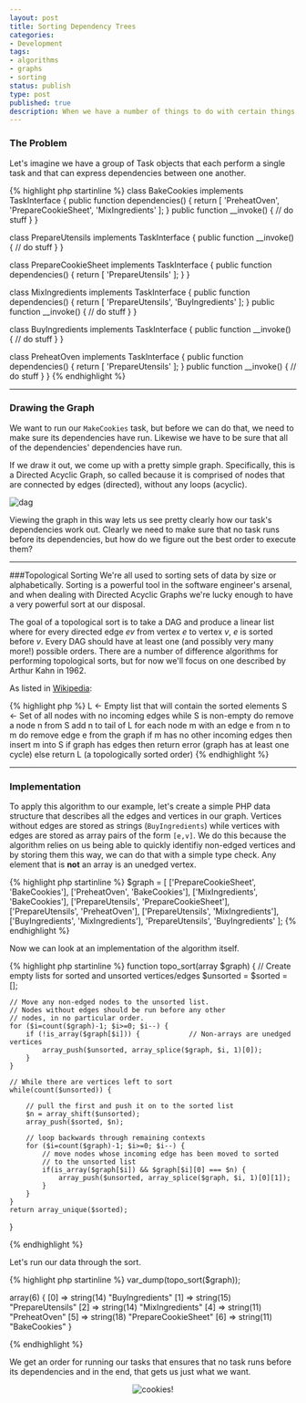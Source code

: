 ```yaml
---
layout: post
title: Sorting Dependency Trees
categories:
- Development
tags:
- algorithms
- graphs
- sorting
status: publish
type: post
published: true
description: When we have a number of things to do with certain things needing to be done before others, how can we calculate the right order so that nothing gets done before it's ready to be done? The answer lies in graph theory and a very simple sort.
---
```


### The Problem
Let's imagine we have a group of Task objects that each perform a single task and that can express dependencies between one another.

{% highlight php startinline %}
class BakeCookies implements TaskInterface {
	public function dependencies() {
		return [ 'PreheatOven', 'PrepareCookieSheet', 'MixIngredients' ];
	}
	public function __invoke() { // do stuff }
}

class PrepareUtensils implements TaskInterface {
	public function __invoke() { // do stuff }
}

class PrepareCookieSheet implements TaskInterface {
	public function dependencies() {
		return [ 'PrepareUtensils' ];
	}
}

class MixIngredients implements TaskInterface {
	public function dependencies() {
		return [ 'PrepareUtensils', 'BuyIngredients' ];
	}
	public function __invoke() { // do stuff }
}

class BuyIngredients implements TaskInterface {
	public function __invoke() { // do stuff }
}

class PreheatOven implements TaskInterface {
    public function dependencies() {
    	return [ 'PrepareUtensils' ];
    }
	public function __invoke() { // do stuff }
}
{% endhighlight %}

---

### Drawing the Graph
We want to run our `MakeCookies` task, but before we can do that, we need to make sure its dependencies have run. Likewise we have to be sure that all of the dependencies' dependencies have run. 

If we draw it out, we come up with a pretty simple graph. Specifically, this is a Directed Acyclic Graph, so called because it is comprised of nodes that are connected by edges (directed), without any loops (acyclic).

<img class="center" alt="dag" src="http://i.imgur.com/sBoqA71.png" />

Viewing the graph in this way lets us see pretty clearly how our task's dependencies work out. Clearly we need to make sure that no task runs before its dependencies, but how do we figure out the best order to execute them?

---

###Topological Sorting
We're all used to sorting sets of data by size or alphabetically. Sorting is a powerful tool in the software engineer's arsenal, and when dealing with Directed Acyclic Graphs we're lucky enough to have a very powerful sort at our disposal.

The goal of a topological sort is to take a DAG and produce a linear list where for every directed edge _ev_ from vertex _e_ to vertex _v_, _e_ is sorted before _v_. Every DAG should have at least one (and possibly very many more!) possible orders. There are a number of difference algorithms for performing topological sorts, but for now we'll focus on one described by Arthur Kahn in 1962.

As listed in [Wikipedia](http://en.wikipedia.org/wiki/Topological_sorting):

{% highlight php %}
L ← Empty list that will contain the sorted elements
S ← Set of all nodes with no incoming edges
while S is non-empty do
    remove a node n from S
    add n to tail of L
    for each node m with an edge e from n to m do
        remove edge e from the graph
        if m has no other incoming edges then
            insert m into S
if graph has edges then
    return error (graph has at least one cycle)
else 
    return L (a topologically sorted order)
{% endhighlight %}

---

### Implementation
To apply this algorithm to our example, let's create a simple PHP data structure that describes all the edges and vertices in our graph. Vertices without edges are stored as strings (`BuyIngredients`) while vertices with edges are stored as array pairs of the form `[e,v]`. We do this because the algorithm relies on us being able to quickly identifiy non-edged vertices and by storing them this way, we can do that with a simple type check. Any element that is __not__ an array is an unedged vertex.

{% highlight php startinline %}
$graph = [
	['PrepareCookieSheet', 'BakeCookies'], 
	['PreheatOven', 'BakeCookies'], 
	['MixIngredients', 'BakeCookies'],
	['PrepareUtensils', 'PrepareCookieSheet'],
	['PrepareUtensils', 'PreheatOven'],
	['PrepareUtensils', 'MixIngredients'],
	['BuyIngredients', 'MixIngredients'],
	'PrepareUtensils',
	'BuyIngredients'
];
{% endhighlight %}

Now we can look at an implementation of the algorithm itself.

{% highlight php startinline %}
function topo_sort(array $graph)
{
	// Create empty lists for sorted and unsorted vertices/edges
	$unsorted = $sorted = [];

	// Move any non-edged nodes to the unsorted list. 
	// Nodes without edges should be run before any other
	// nodes, in no particular order.
	for ($i=count($graph)-1; $i>=0; $i--) {
		if (!is_array($graph[$i])) {			// Non-arrays are unedged vertices
			array_push($unsorted, array_splice($graph, $i, 1)[0]);
		}
	}

	// While there are vertices left to sort
	while(count($unsorted)) {

		// pull the first and push it on to the sorted list
		$n = array_shift($unsorted);
		array_push($sorted, $n);

		// loop backwards through remaining contexts
		for ($i=count($graph)-1; $i>=0; $i--) {
			// move nodes whose incoming edge has been moved to sorted 
			// to the unsorted list
			if(is_array($graph[$i]) && $graph[$i][0] === $n) {
				array_push($unsorted, array_splice($graph, $i, 1)[0][1]);
			}
		}
	}
	return array_unique($sorted);
}

{% endhighlight %}

Let's run our data through the sort.

{% highlight php startinline %}
var_dump(topo_sort($graph));

array(6) {
  [0] =>
  string(14) "BuyIngredients"
  [1] =>
  string(15) "PrepareUtensils"
  [2] =>
  string(14) "MixIngredients"
  [4] =>
  string(11) "PreheatOven"
  [5] =>
  string(18) "PrepareCookieSheet"
  [6] =>
  string(11) "BakeCookies"
}

{% endhighlight %}

We get an order for running our tasks that ensures that no task runs before its dependencies and in the end, that gets us just what we want.

<div style="text-align: center;"><div class="vignette center"><img class="vignette" alt="cookies!" src="http://i.imgur.com/iHMpUQM.jpg" /></div></p>